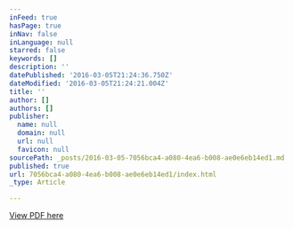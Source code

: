 ```yaml
---
inFeed: true
hasPage: true
inNav: false
inLanguage: null
starred: false
keywords: []
description: ''
datePublished: '2016-03-05T21:24:36.750Z'
dateModified: '2016-03-05T21:24:21.004Z'
title: ''
author: []
authors: []
publisher:
  name: null
  domain: null
  url: null
  favicon: null
sourcePath: _posts/2016-03-05-7056bca4-a080-4ea6-b008-ae0e6eb14ed1.md
published: true
url: 7056bca4-a080-4ea6-b008-ae0e6eb14ed1/index.html
_type: Article

---
```

[View PDF here][0]

[0]: https://drive.google.com/file/d/0B_3Bn2B5HlnMeDZtTENfdHFwNTg/view?usp=sharing